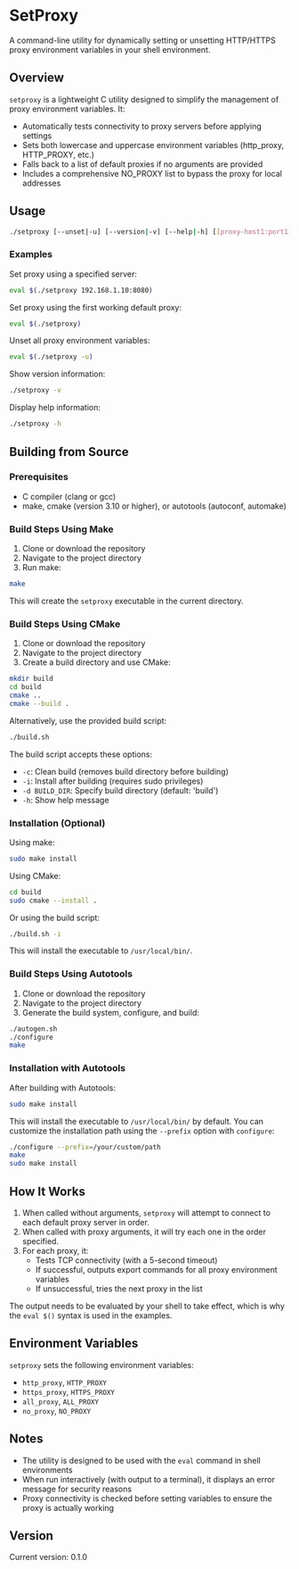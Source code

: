 # SetProxy

A command-line utility for dynamically setting or unsetting HTTP/HTTPS proxy environment variables in your shell environment.

## Overview

`setproxy` is a lightweight C utility designed to simplify the management of proxy environment variables. It:

- Automatically tests connectivity to proxy servers before applying settings
- Sets both lowercase and uppercase environment variables (http_proxy, HTTP_PROXY, etc.)
- Falls back to a list of default proxies if no arguments are provided
- Includes a comprehensive NO_PROXY list to bypass the proxy for local addresses

## Usage

```bash
./setproxy [--unset|-u] [--version|-v] [--help|-h] [[proxy-host1:port1] [proxy-host2:port2] [proxy-host3:port3] ...]
```

### Examples

Set proxy using a specified server:

```bash
eval $(./setproxy 192.168.1.10:8080)
```

Set proxy using the first working default proxy:

```bash
eval $(./setproxy)
```

Unset all proxy environment variables:

```bash
eval $(./setproxy -u)
```

Show version information:

```bash
./setproxy -v
```

Display help information:

```bash
./setproxy -h
```

## Building from Source

### Prerequisites

- C compiler (clang or gcc)
- make, cmake (version 3.10 or higher), or autotools (autoconf, automake)

### Build Steps Using Make

1. Clone or download the repository
2. Navigate to the project directory
3. Run make:

```bash
make
```

This will create the `setproxy` executable in the current directory.

### Build Steps Using CMake

1. Clone or download the repository
2. Navigate to the project directory
3. Create a build directory and use CMake:

```bash
mkdir build
cd build
cmake ..
cmake --build .
```

Alternatively, use the provided build script:

```bash
./build.sh
```

The build script accepts these options:

- `-c`: Clean build (removes build directory before building)
- `-i`: Install after building (requires sudo privileges)
- `-d BUILD_DIR`: Specify build directory (default: 'build')
- `-h`: Show help message

### Installation (Optional)

Using make:

```bash
sudo make install
```

Using CMake:

```bash
cd build
sudo cmake --install .
```

Or using the build script:

```bash
./build.sh -i
```

This will install the executable to `/usr/local/bin/`.

### Build Steps Using Autotools

1. Clone or download the repository
2. Navigate to the project directory
3. Generate the build system, configure, and build:

```bash
./autogen.sh
./configure
make
```

### Installation with Autotools

After building with Autotools:

```bash
sudo make install
```

This will install the executable to `/usr/local/bin/` by default. You can customize the installation path using the `--prefix` option with `configure`:

```bash
./configure --prefix=/your/custom/path
make
sudo make install
```

## How It Works

1. When called without arguments, `setproxy` will attempt to connect to each default proxy server in order.
2. When called with proxy arguments, it will try each one in the order specified.
3. For each proxy, it:
   - Tests TCP connectivity (with a 5-second timeout)
   - If successful, outputs export commands for all proxy environment variables
   - If unsuccessful, tries the next proxy in the list

The output needs to be evaluated by your shell to take effect, which is why the `eval $()` syntax is used in the examples.

## Environment Variables

`setproxy` sets the following environment variables:

- `http_proxy`, `HTTP_PROXY`
- `https_proxy`, `HTTPS_PROXY`
- `all_proxy`, `ALL_PROXY`
- `no_proxy`, `NO_PROXY`

## Notes

- The utility is designed to be used with the `eval` command in shell environments
- When run interactively (with output to a terminal), it displays an error message for security reasons
- Proxy connectivity is checked before setting variables to ensure the proxy is actually working

## Version

Current version: 0.1.0
